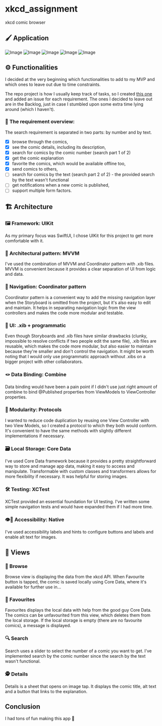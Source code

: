 # xkcd_assignment
xkcd comic browser

## 🖌️ Application

![Image](https://user-images.githubusercontent.com/39621438/222983170-c84d0439-2bf5-4274-8c06-806a5e7986ce.png)
![Image](https://user-images.githubusercontent.com/39621438/222983165-f0f2ee0c-2fb1-4869-ab17-de5e48aada94.png)
![Image](https://user-images.githubusercontent.com/39621438/222983167-ee56f191-90d4-49ff-9f49-288ceef7b14c.png)
![Image](https://user-images.githubusercontent.com/39621438/222983169-1b13767a-3267-4382-a76a-3c56a51df55a.png)
![Image](https://user-images.githubusercontent.com/39621438/222983166-403b4510-882a-4165-bb10-43fbfd0733d7.png)

## ⚙️ Functionalities

I decided at the very beginning which functionalities to add to my MVP and which ones to leave out due to time constraints. 

The repo project is how I usually keep track of tasks, so I created [this one](https://github.com/users/TijanaGrbo/projects/5/views/1) and added an issue for each requirement. The ones I decided to leave out are in the Backlog, just in case I stumbled upon some extra time lying around (which I haven't).

### 📝 **The requirement overview:**

The search requirement is separated in two parts: by number and by text.

- [x] browse through the comics,
- [x] see the comic details, including its description,
- [x] search for comics by the comic number (search part 1 of 2)
- [x] get the comic explanation
- [x] favorite the comics, which would be available offline too,
- [x] send comics to others,
- [ ] search for comics by the text (search part 2 of 2) - the provided search by the text wasn't functional
- [ ] get notifications when a new comic is published,
- [ ] support multiple form factors.

## 🏗️ Architecture

### 🖼️ Framework: UIKit

As my primary focus was SwiftUI, I chose UIKit for this project to get more comfortable with it.

### 📐 Architectural pattern: MVVM

I've used the combination of MVVM and Coordinator pattern with .xib files. MVVM is convenient because it provides a clear separation of UI from logic and data.

### 🧭 Navigation: Coordinator pattern

Coordinator pattern is a convenient way to add the missing navigation layer when the Storyboard is omitted from the project, but it's also easy to edit and maintain. It helps in separating navigation logic from the view controllers and makes the code more modular and testable.

### 📱 UI: .xib + programmatic

Even though Storyboards and .xib files have similar drawbacks (clunky, impossible to resolve conflicts if two people edit the same file), .xib files are reusable, which makes the code more modular, but also easier to maintain because they're smaller and don't control the navigation. It might be worth noting that I would only use programmatic approach without .xibs on a bigger project with other collaborators.

### 🪢 Data Binding: Combine

Data binding would have been a pain point if I didn't use just right amount of combine to bind @Published properties from ViewModels to ViewController properties.

### 🧩 Modularity: Protocols

I wanted to reduce code duplication by reusing one View Controller with two View Models, so I created a protocol to which they both would conform. It's convenient to have the same methods with slightly different implementations if necessary.

### 🗃️ Local Storage: Core Data

I've used Core Data framework because it provides a pretty straightforward way to store and manage app data, making it easy to access and manipulate. Transformable with custom classes and transformers allows for more flexibility if necessary. It was helpful for storing images.

### 🛠️ Testing: XCTest

XCTest provided an essential foundation for UI testing. I've written some simple navigation tests and would have expanded them if I had more time.

### 👁️🦻 Accessibility: Native

I've used accessibility labels and hints to configure buttons and labels and enable alt text for images.

## 📱 Views

### 📒 Browse

Browse view is displaying the data from the xkcd API. When Favourite button is tapped, the comic is saved locally using Core Data, where it's available for further use in...

### 💖 Favourites

Favourites displays the local data with help from the good guy Core Data. The comics can be unfavourited from this view, which deletes them from the local storage. If the local storage is empty (there are no favourite comics), a message is displayed.

### 🔍 Search

Search uses a slider to select the number of a comic you want to get. I've implemented search by the comic number since the search by the text wasn't functional.

### 🕵️ Details

Details is a sheet that opens on image tap. It displays the comic title, alt text and a button that links to the explanation.

## Conclusion

I had tons of fun making this app 🎉
